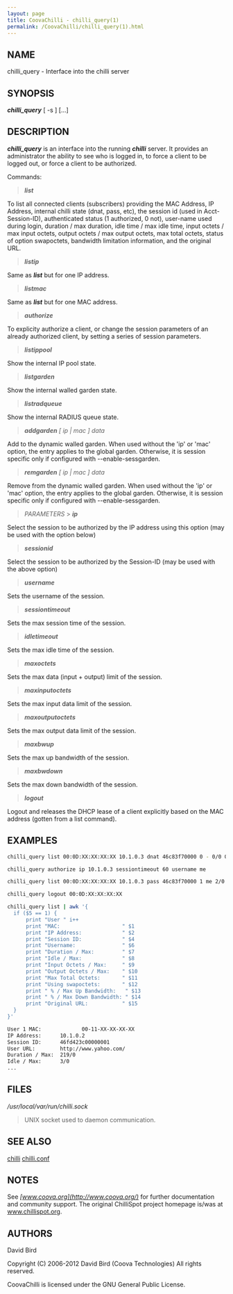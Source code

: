 ```yaml
---
layout: page
title: CoovaChilli - chilli_query(1)
permalink: /CoovaChilli/chilli_query(1).html
---
```


NAME
-----------------------------------------

chilli_query -  Interface into the chilli server 

SYNOPSIS
-----------------------------------------

***chilli_query*** [ -s <unix-socket> ] <command> [<parameters>...] 

DESCRIPTION
-----------------------------------------

***chilli_query*** is an interface into the running ***chilli*** server. It provides an administrator the ability to see who is logged in, to force a client to be logged out, or force a client to be authorized. 

Commands: 

> ***list*** 

To list all connected clients (subscribers) providing the MAC Address, IP Address, internal chilli state (dnat, pass, etc), the session id (used in Acct-Session-ID), authenticated status (1 authorized, 0 not), user-name used during login, duration / max duration, idle time / max idle time, input octets / max input octets, output octets / max output octets, max total octets, status of option swapoctets, bandwidth limitation information, and the original URL. 

> ***listip*** *<ip-address>* 

Same as ***list*** but for one IP address. 

> ***listmac*** *<mac-address>* 

Same as ***list*** but for one MAC address. 

> ***authorize*** *<parameters>* 

To explicity authorize a client, or change the session parameters of an already authorized client, by setting a series of session parameters. 

> ***listippool*** 

Show the internal IP pool state. 

> ***listgarden*** 

Show the internal walled garden state. 

> ***listradqueue*** 

Show the internal RADIUS queue state. 

> ***addgarden*** *[ ip <ip> | mac <mac> ] data <uamallow-resource>* 

Add to the dynamic walled garden. When used without the 'ip' or 'mac' option, the entry applies to the global garden. Otherwise, it is session specific only if configured with --enable-sessgarden. 

> ***remgarden*** *[ ip <ip> | mac <mac> ] data <uamallow-resource>* 

Remove from the dynamic walled garden. When used without the 'ip' or 'mac' option, the entry applies to the global garden. Otherwise, it is session specific only if configured with --enable-sessgarden. 

>*PARAMETERS* > ***ip*** *<ip-address>* 

Select the session to be authorized by the IP address using this option (may be used with the option below) 

> ***sessionid*** *<session-id>* 

Select the session to be authorized by the Session-ID (may be used with the above option) 

> ***username*** *<username>* 

Sets the username of the session. 

> ***sessiontimeout*** *<seconds>* 

Sets the max session time of the session. 

> ***idletimeout*** *<seconds>* 

Sets the max idle time of the session. 

> ***maxoctets*** *<number-of-bytes>* 

Sets the max data (input + output) limit of the session. 

> ***maxinputoctets*** *<number-of-bytes>* 

Sets the max input data limit of the session. 

> ***maxoutputoctets*** *<number-of-bytes>* 

Sets the max output data limit of the session. 

> ***maxbwup*** *<bandwidth>* 

Sets the max up bandwidth of the session. 

> ***maxbwdown*** *<bandwidth>* 

Sets the max down bandwidth of the session. 

> ***logout*** *<client-mac-address>* 

Logout and releases the DHCP lease of a client explicitly based on the MAC address (gotten from a list command). 

EXAMPLES
-----------------------------------------
```sh
chilli_query list 00:0D:XX:XX:XX:XX 10.1.0.3 dnat 46c83f70000 0 - 0/0 0/0 http://url.com

chilli_query authorize ip 10.1.0.3 sessiontimeout 60 username me

chilli_query list 00:0D:XX:XX:XX:XX 10.1.0.3 pass 46c83f70000 1 me 2/0 2/0 http://url.com

chilli_query logout 00:0D:XX:XX:XX:XX

chilli_query list | awk '{
  if ($5 == 1) {
      print "User " i++
      print "MAC:                    " $1
      print "IP Address:             " $2
      print "Session ID:             " $4
      print "Username:               " $6
      print "Duration / Max:         " $7
      print "Idle / Max:             " $8
      print "Input Octets / Max:     " $9
      print "Output Octets / Max:    " $10
      print "Max Total Octets:       " $11
      print "Using swapoctets:       " $12
      print " % / Max Up Bandwidth:   " $13
      print " % / Max Down Bandwidth: " $14
      print "Original URL:           " $15
  }
}'

User 1 MAC:             00-11-XX-XX-XX-XX 
IP Address:      10.1.0.2
Session ID:      46fd423c00000001
User URL:        http://www.yahoo.com/ 
Duration / Max:  219/0 
Idle / Max:      3/0
...
```

FILES
-----------------------------------------

*/usr/local/var/run/chilli.sock* 
>UNIX socket used to daemon communication. 


SEE ALSO
-----------------------------------------

[chilli](/CoovaChilli/chilli(8).html) [chilli.conf](/CoovaChilli/chilli.conf(5).html) 

NOTES
-----------------------------------------

See *[www.coova.org](http://www.coova.org/)* for further documentation and community support. The original ChilliSpot project homepage is/was at www.chillispot.org. 

AUTHORS
-----------------------------------------

David Bird

Copyright (C) 2006-2012 David Bird (Coova Technologies) All rights reserved. 

CoovaChilli is licensed under the GNU General Public License.
